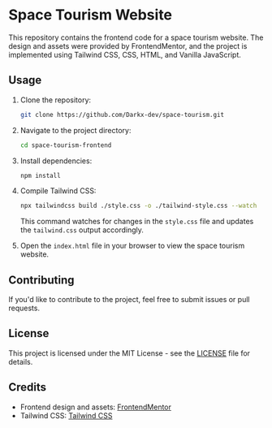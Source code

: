# Space Tourism Website

This repository contains the frontend code for a space tourism website. The design and assets were provided by FrontendMentor, and the project is implemented using Tailwind CSS, CSS, HTML, and Vanilla JavaScript.

## Usage

1. Clone the repository:

   ```bash
   git clone https://github.com/Darkx-dev/space-tourism.git
   ```

2. Navigate to the project directory:

   ```bash
   cd space-tourism-frontend
   ```

3. Install dependencies:

   ```bash
   npm install
   ```

4. Compile Tailwind CSS:

   ```bash
   npx tailwindcss build ./style.css -o ./tailwind-style.css --watch
   ```

   This command watches for changes in the `style.css` file and updates the `tailwind.css` output accordingly.

5. Open the `index.html` file in your browser to view the space tourism website.

## Contributing

If you'd like to contribute to the project, feel free to submit issues or pull requests.

## License

This project is licensed under the MIT License - see the [LICENSE](LICENSE) file for details.

## Credits

- Frontend design and assets: [FrontendMentor](https://www.frontendmentor.io/)
- Tailwind CSS: [Tailwind CSS](https://tailwindcss.com/)
